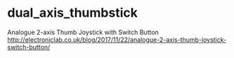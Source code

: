 # dual_axis_thumbstick
Analogue 2-axis Thumb Joystick with Switch Button
http://electroniclab.co.uk/blog/2017/11/22/analogue-2-axis-thumb-joystick-switch-button/
